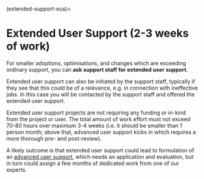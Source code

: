 (extended-support-eus)=

# Extended User Support (2-3 weeks of work)

For smaller adoptions, optimisations, and changes which are exceeding ordinary
support, you can **ask support staff for extended user support**.

Extended user support can also be initiated by the
support staff, typically if they see that this could be of a relevance, e.g.
in connection with ineffective jobs. In this case you will be contacted by the
support staff and offered the extended user support.

Extended user support projects are not requiring any funding or in-kind from
the project or user. The total amount of work effort must not exceed 70-80
hours over maximum 3-4 weeks (i.e. it should be smaller than 1 person month;
above that, advanced user support kicks in which requires a more thorough pre-
and post-review).

A likely outcome is that extended user support could lead to formulation of an
[advanced user support](https://www.sigma2.no/advanced-user-support), which
needs an application and evaluation, but in turn could assign a few months of
dedicated work from one of our experts.
